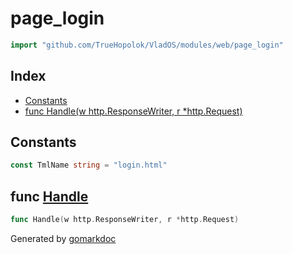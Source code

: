 <!-- Code generated by gomarkdoc. DO NOT EDIT -->

# page\_login

```go
import "github.com/TrueHopolok/VladOS/modules/web/page_login"
```

## Index

- [Constants](<#constants>)
- [func Handle\(w http.ResponseWriter, r \*http.Request\)](<#Handle>)


## Constants

<a name="TmlName"></a>

```go
const TmlName string = "login.html"
```

<a name="Handle"></a>
## func [Handle](<https://github.com/TrueHopolok/VladOS/blob/main/modules/web/page_login/handler.go#L15>)

```go
func Handle(w http.ResponseWriter, r *http.Request)
```



Generated by [gomarkdoc](<https://github.com/princjef/gomarkdoc>)
